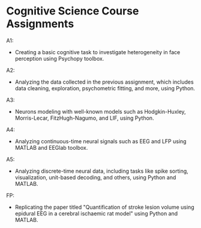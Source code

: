 # Cognitive Science Course Assignments

A1:
- Creating a basic cognitive task to investigate heterogeneity in face perception using Psychopy toolbox.

A2:
- Analyzing the data collected in the previous assignment, which includes data cleaning, exploration, psychometric fitting, and more, using Python.

A3:
- Neurons modeling with well-known models such as Hodgkin-Huxley, Morris-Lecar, FitzHugh-Nagumo, and LIF, using Python.
  
A4:
- Analyzing continuous-time neural signals such as EEG and LFP using MATLAB and EEGlab toolbox.

A5:
- Analyzing discrete-time neural data, including tasks like spike sorting, visualization, unit-based decoding, and others, using Python and MATLAB.

FP:
- Replicating the paper titled "Quantification of stroke lesion volume using epidural EEG in a cerebral ischaemic rat model" using Python and MATLAB.
